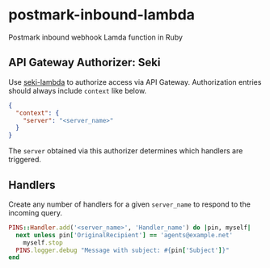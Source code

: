 # postmark-inbound-lambda

Postmark inbound webhook Lamda function in Ruby

## API Gateway Authorizer: Seki

Use [seki-lambda](https://github.com/propelfuels/seki-lambda) to authorize access via API Gateway. Authorization entries should always include `context` like below.

```json
{
  "context": {
    "server": "<server_name>"
  }
}
```

The `server` obtained via this authorizer determines which handlers are triggered.

## Handlers

Create any number of handlers for a given `server_name` to respond to the incoming query.

```ruby
PINS::Handler.add('<server_name>', 'Handler_name') do |pin, myself|
  next unless pin['OriginalRecipient'] == 'agents@example.net'
	myself.stop
  PINS.logger.debug "Message with subject: #{pin['Subject']}"
end
```

